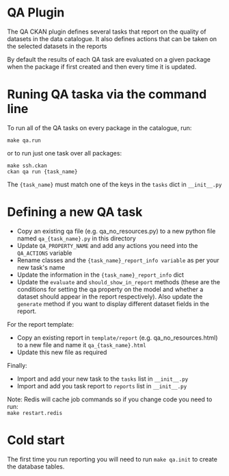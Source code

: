 # QA Plugin

The QA CKAN plugin defines several tasks that report on the quality of datasets in the data catalogue. It also defines actions that can be taken on the selected datasets in the reports

By default the results of each QA task are evaluated on a given package when the package if first created and then every time it is updated.

# Runing QA taska via the command line
To run all of the QA tasks on every package in the catalogue, run:

```
make qa.run
```

or to run just one task over all packages:

```
make ssh.ckan
ckan qa run {task_name}
```

The `{task_name}` must match one of the keys in the `tasks` dict in `__init__.py`

# Defining a new QA task
- Copy an existing qa file (e.g. qa_no_resources.py) to a new python file named `qa_{task_name}.py` in this directory
- Update `QA_PROPERTY_NAME` and add any actions you need into the `QA_ACTIONS` variable
- Rename classes and the `{task_name}_report_info variable` as per your new task's name
- Update the information in the `{task_name}_report_info` dict
- Update the `evaluate` and `should_show_in_report` methods (these are the conditions for setting the qa property on the model and whether a dataset should appear in the report respectively). Also update the `generate` method if you want to display different dataset fields in the report.

For the report template:
- Copy an existing report in `template/report` (e.g. qa_no_resources.html) to a new file and name it `qa_{task_name}.html`
- Update this new file as required

Finally:
- Import and add your new task to the `tasks` list in `__init__.py`
- Import and add you task report to `reports` list in `__init__.py`

Note:
Redis will cache job commands so if you change code you need to run:  
`make restart.redis`  

# Cold start
The first time you run reporting you will need to run `make qa.init` to create the database tables.